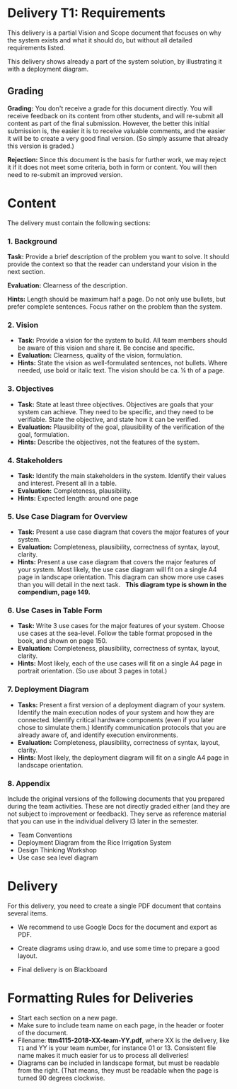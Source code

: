 # Delivery T1: Requirements

This delivery is a partial Vision and Scope document that focuses on why the system exists and what it should do, 
but without all detailed requirements listed. 

This delivery shows already a part of the system solution, by illustrating it with a deployment diagram.



## Grading

**Grading:** You don't receive a grade for this document directly. You will receive feedback on its content from other students, and will re-submit all content as part of the final submission. However, the better this initial submission is, the easier it is to receive valuable comments, and the easier it will be to create a very good final version. (So simply assume that already this version is graded.)

**Rejection:** Since this document is the basis for further work, we may reject it if it does not meet some criteria, both in form or content. You will then need to re-submit an improved version.


# Content

The delivery must contain the following sections:

### 1. Background
 
**Task:** Provide a brief description of the problem you want to solve. It should provide the context so that the reader can understand your vision in the next section.

**Evaluation:** Clearness of the description.

**Hints:** Length should be maximum half a page. Do not only use bullets, but prefer complete sentences. Focus rather on the problem than the system.


### 2. Vision	
* **Task:** Provide a vision for the system to build. All team members should be aware of this vision and share it. Be concise and specific.
* **Evaluation:** Clearness, quality of the vision, formulation.
* **Hints:** State the vision as well-formulated sentences, not bullets. Where needed, use bold or italic text. The vision should be ca. ¼ th of a page.


### 3. Objectives

* **Task:** State at least three objectives. Objectives are goals that your system can achieve. They need to be specific, and they need to be verifiable. State the objective, and state how it can be verified.
* **Evaluation:** Plausibility of the goal, plausibility of the verification of the goal, formulation.
* **Hints:** Describe the objectives, not the features of the system.


### 4. Stakeholders
	
* **Task:** Identify the main stakeholders in the system. Identify their values and interest. Present all in a table.
* **Evaluation:** Completeness, plausibility.
* **Hints:** Expected length: around one page


### 5. Use Case Diagram for Overview	

* **Task:** Present a use case diagram that covers the major features of your system.
* **Evaluation:** Completeness, plausibility, correctness of syntax, layout, clarity.
* **Hints:** Present a use case diagram that covers the major features of your system. Most likely, the use case diagram will fit on a single A4 page in landscape orientation. This diagram can show more use cases than you will detail in the next task.   **This diagram type is shown in the compendium, page 149.** 


### 6. Use Cases in Table Form

* **Task:** Write 3 use cases for the major features of your system. Choose use cases at the sea-level. Follow the table format proposed in the book, and shown on page 150.
* **Evaluation:** Completeness, plausibility, correctness of syntax, layout, clarity.
* **Hints:** Most likely, each of the use cases will fit on a single A4 page in portrait orientation. (So use about 3 pages in total.)

### 7. Deployment Diagram

* **Tasks:** Present a first version of a deployment diagram of your system. Identify the main execution nodes of your system and how they are connected. Identify critical hardware components (even if you later chose to simulate them.) Identify communication protocols that you are already aware of, and identify execution environments.
* **Evaluation:** Completeness, plausibility, correctness of syntax, layout, clarity.
* **Hints:** Most likely, the deployment diagram will fit on a single A4 page in landscape orientation.

### 8. Appendix

Include the original versions of the following documents that you prepared during the team activities. These are not directly graded either (and they are not subject to improvement or feedback). They serve as reference material that you can use in the individual delivery I3 later in the semester.

* Team Conventions
* Deployment Diagram from the Rice Irrigation System
* Design Thinking Workshop 
* Use case sea level diagram



# Delivery

For this delivery, you need to create a single PDF document that contains several items. 


* We recommend to use Google Docs for the document and export as PDF.

* Create diagrams using draw.io, and use some time to prepare a good layout.
* Final delivery is on Blackboard


# Formatting Rules for Deliveries

* Start each section on a new page. 
* Make sure to include team name on each page, in the header or footer of the document.
* Filename: **ttm4115-2018-XX-team-YY.pdf**, where XX is the delivery, like `T1` and YY is your team number, for instance 01 or 13. Consistent file name makes it much easier for us to process all deliveries!
* Diagrams can be included in landscape format, but must be readable from the right. (That means, they must be readable when the page is turned 90 degrees clockwise.
